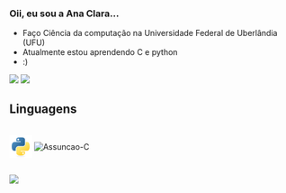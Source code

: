 ### Oii, eu sou a Ana Clara...

* Faço Ciência da computação na Universidade Federal de Uberlândia (UFU)
* Atualmente estou aprendendo C e python
* :)

<div>
  <img height=160 src="https://github-readme-stats.vercel.app/api?username=anaclaramcarvalho&theme=tokyonight&show_icons=true" />
  <img height=140 src="https://github-readme-stats.vercel.app/api/top-langs?username=anaclaramcarvalho&layout=compact&langs_count=16&theme=github_dark" />
</div>  

## Linguagens
<div style="display: inline_block"><br>
  <img align="center" alt="Anna-Python" height="40" width="40" src="https://raw.githubusercontent.com/devicons/devicon/master/icons/python/python-original.svg">
  <img align="center" alt="Assuncao-C" height="40" width="40" src="https://cdn.jsdelivr.net/gh/devicons/devicon/icons/c/c-original.svg">
</div>

##

<div>
   <a align="center"  href = "mailto:anaclaram290@gmail.com"><img src="https://img.shields.io/badge/-Gmail-%23333?style=for-the-badge&logo=gmail&logoColor=white" target="_blank">
</div>

